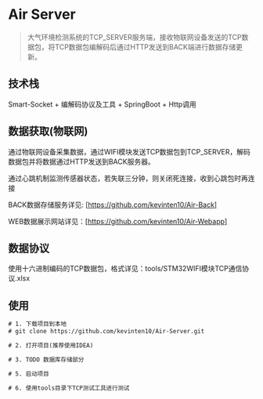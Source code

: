# Air Server

> 大气环境检测系统的TCP_SERVER服务端，接收物联网设备发送的TCP数据包，将TCP数据包编解码后通过HTTP发送到BACK端进行数据存储更新。

## 技术栈

Smart-Socket + 编解码协议及工具 + SpringBoot + Http调用

## 数据获取(物联网)

通过物联网设备采集数据，通过WIFI模块发送TCP数据包到TCP_SERVER，解码数据包并将数据通过HTTP发送到BACK服务器。

通过心跳机制监测传感器状态，若失联三分钟，则关闭死连接，收到心跳包时再连接

BACK数据存储服务详见: [https://github.com/kevinten10/Air-Back]

WEB数据展示网站详见：[https://github.com/kevinten10/Air-Webapp]

## 数据协议

使用十六进制编码的TCP数据包，格式详见：tools/STM32WIFI模块TCP通信协议.xlsx

## 使用

```txt
# 1. 下载项目到本地
# git clone https://github.com/kevinten10/Air-Server.git

# 2. 打开项目(推荐使用IDEA)

# 3. TODO 数据库存储部分

# 5. 启动项目

# 6. 使用tools目录下TCP测试工具进行测试
```